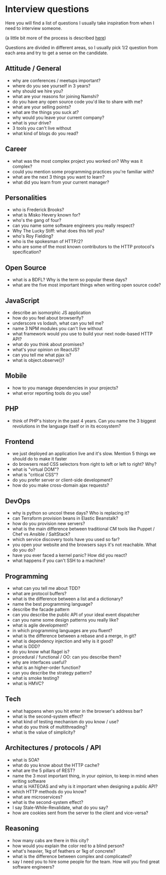 # Interview questions

Here you will find a list of questions
I usually take inspiration from when I
need to interview someone.

(a little bit more of the process is described [here](http://odino.org/things-i-ask-during-interviews/))

Questions are divided in different areas,
so I usually pick 1/2 question from each
area and try to get a sense on the candidate.

## Attitude / General

* why are conferences / meetups important?
* where do you see yourself in 3 years?
* why should we hire you?
* what are your reasons for joining Namshi?
* do you have any open source code you'd like to share with me?
* what are your selling points?
* what are the things you suck at?
* why would you leave your current company?
* what is your drive?
* 3 tools you can't live without
* what kind of blogs do you read?

## Career

* what was the most complex project you worked on? Why was it complex?
* could you mention some programming practices you're familiar with?
* what are the next 3 things you want to learn?
* what did you learn from your current manager?

## Personalities

* who is Frederick Brooks?
* what is Misko Hevery known for?
* who's the gang of four?
* can you name some software engineers you really respect?
* Why The Lucky Stiff: what does this tell you?
* who's Roy Fielding?
* who is the spokesman of HTTP/2?
* who are some of the most known contributors to the HTTP protocol's specification?

## Open Source

* what is a BDFL? Why is the term so popular these days?
* what are the five most important things when writing open source code?

## JavaScript

* describe an isomorphic JS application
* how do you feel about browserify?
* underscore vs lodash, what can you tell me?
* name 3 NPM modules you can't live without
* what framework would you use to build your next node-based HTTP API?
* what do you think about promises?
* what's  your opinion on ReactJS?
* can you tell me what pjax is?
* what is object.observe()?

## Mobile

* how to you manage dependencies in your projects?
* what error reporting tools do you use?

## PHP

* think of PHP's history in the past 4 years. Can you name the 3 biggest revolutions in the language itself or in its ecosystem?

## Frontend

* we just deployed an application live and it's slow. Mention 5 things we should do to make it faster
* do browsers read CSS selectors from right to left or left to right? Why?
* what is "virtual DOM"?
* what is "critical CSS"?
* do you prefer server or client-side development?
* how do you make cross-domain ajax requests?

## DevOps

* why is python so uncool these days? Who is replacing it?
* can Terraform provision beans in Elastic Beanstalk?
* how do you provision new servers?
* what is the main difference between traditional CM tools like Puppet / Chef vs Ansible / SaltStack?
* which service discovery tools have you used so far?
* you open your website and the browsers says it's not reachable. What do you do?
* have you ever faced a kernel panic? How did you react?
* what happens if you can't SSH to a machine?

## Programming

* what can you tell me about TDD?
* what are protocol buffers?
* what is the difference between a list and a dictionary?
* name the best programming language?
* describe the facade pattern
* can you describe the public API of your ideal event dispatcher
* can you name some design patterns you really like?
* what is agile development?
* in which programming languages are you fluent?
* what is the difference between a rebase and a merge, in git?
* what is dependency injection and why is it good?
* what is DDD?
* do you know what Ragel is?
* procedural / functional / OO: can you describe them?
* why are interfaces useful?
* what is an higher-order function?
* can you describe the strategy pattern?
* what is smoke testing?
* what is HMVC?

## Tech

* what happens when you hit enter in the browser's address bar?
* what is the second-system effect?
* what kind of testing mechanism do you know / use?
* what do you think of multithreading?
* what is the value of simplicity?

## Architectures / protocols / API

* what is SOA?
* what do you know about the HTTP cache?
* what are the 5 pillars of REST?
* name the 3 most important thing, in your opinion, to keep in mind when writing software
* what is HATEOAS and why is it important when designing a public API?
* which HTTP methods do you know?
* what are microservices?
* what is the second-system effect?
* I say Stale-While-Revalidate, what do you say?
* how are cookies sent from the server to the client and vice-versa?

## Reasoning

* how many cabs are there in this city?
* how would you explain the color red to a blind person?
* what's heavier, 1kg of feathers or 1kg of concrete?
* what is the difference between complex and complicated?
* say I need you to hire some people for the team. How will you find great software engineers?








